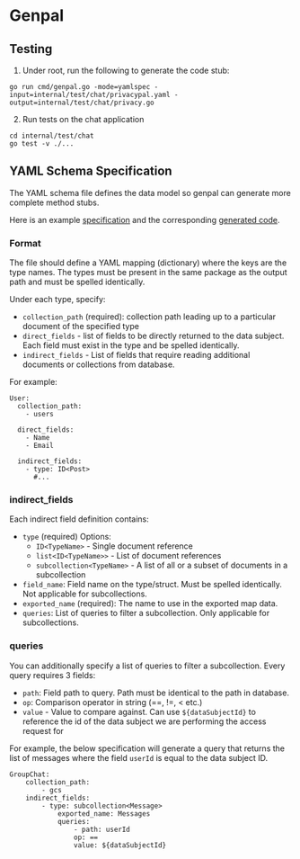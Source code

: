 # Genpal

## Testing
1. Under root, run the following to generate the code stub:
```
go run cmd/genpal.go -mode=yamlspec -input=internal/test/chat/privacypal.yaml -output=internal/test/chat/privacy.go
```
2. Run tests on the chat application
```
cd internal/test/chat
go test -v ./...
```


## YAML Schema Specification

The YAML schema file defines the data model so genpal can generate more complete method stubs.

Here is an example [specification](./internal/chat/privacypal.yaml) and the corresponding [generated code](./internal/chat/privacy.go).

### Format

The file should define a YAML mapping (dictionary) where the keys are the type names. The types must be present in the same package as the output path and must be spelled identically.

Under each type, specify:
- `collection_path` (required): collection path leading up to a particular document of the specified type
- `direct_fields` - list of fields to be directly returned to the data subject. Each field must exist in the type and be spelled identically.
- `indirect_fields` - List of fields that require reading additional documents or collections from database.

For example:
```
User:
  collection_path: 
    - users
  
  direct_fields:
    - Name
    - Email

  indirect_fields:
    - type: ID<Post>
      #...
```

### indirect_fields
Each indirect field definition contains:

- `type` (required) Options:
    -  `ID<TypeName>` - Single document reference
    - `list<ID<TypeName>>` - List of document references
    - `subcollection<TypeName>` - A list of all or a subset of documents in a subcollection
- `field_name`: Field name on the type/struct. Must be spelled identically. Not applicable for subcollections.
- `exported_name` (required): The name to use in the exported map data.
- `queries`: List of queries to filter a subcollection. Only applicable for subcollections.

### queries
You can additionally specify a list of queries to filter a subcollection. Every query requires 3 fields:
- `path`: Field path to query. Path must be identical to the path in database.
- `op`: Comparison operator in string (==, !=, < etc.)
- `value` - Value to compare against. Can use `${dataSubjectId}` to reference the id of the data subject we are performing the access request for

For example, the below specification will generate a query that returns the list of messages where the field `userId` is equal to the data subject ID.
```
GroupChat:
    collection_path:
        - gcs
    indirect_fields:
        - type: subcollection<Message>
            exported_name: Messages 
            queries:
                - path: userId
                op: ==
                value: ${dataSubjectId}
```